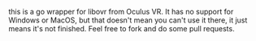 this is a go wrapper for libovr from Oculus VR. It has no support for Windows or MacOS, but that doesn't mean you can't use it there, it just means it's not finished. Feel free to fork and do some pull requests.